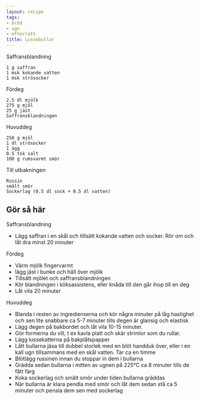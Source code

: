 ```yaml
---
layout: recipe
tags:
- bröd
- ugn
- efterrätt
title: Lussebullar
---
```


Saffransblandning
```
1 g saffran
1 msk kokande vatten
1 msk strösocker
```
Fördeg
```
2.5 dl mjölk
275 g mjöl
25 g jäst
Saffransblandningen
```
Huvuddeg
```
250 g mjöl
1 dl strösocker
1 ägg
0.5 tsk salt
100 g rumsvarmt smör
```
Till utbakningen
```
Russin
smält smör
Sockerlag (0.5 dl sock + 0.5 dl vatten)
```
## Gör så här
Saffransblandning
* Lägg saffran i en skål och tillsätt kokande vatten och socker. Rör om och låt dra minst 20 minuter

Fördeg
* Värm mjölk fingervarmt
* lägg jäst i bunke och häll över mjölk
* Tillsätt mjölet och saffransblandningen
* Kör blandningen i köksassistens, eller knåda till den går ihop till en deg
* Låt vila 20 minuter

Huvuddeg
* Blanda i resten av ingredienserna och kör några minuter på låg hastighet och
  sen lite snabbare ca 5-7 minuter tills degen är glansig och elastisk
* Lägg degen på bakbordet och låt vila 10-15 minuter.
* Gör formerna du vill, t ex kavla platt och skär strimlor som du rullar.
* Lägg lussekatterna på bakplåtspapper
* Lått bullarna jäsa till dubbel storlek med en blöt handduk över, eller i en
  kall ugn tillsammans med en skål vatten. Tar ca en timme
* Blötlägg russinen innan du stoppar in dem i bullarna
* Grädda sedan bullarna i mitten av ugnen på 225°C ca 8 minuter tills de fått
  färg
* Koka sockerlag och smält smör under tiden bullarna gräddas
* När bullarna är klara pendla med smör och låt dem sedan stå ca 5 minuter och
  pensla dem sen med sockerlag
